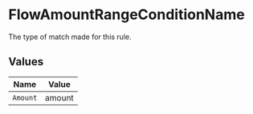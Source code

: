 # FlowAmountRangeConditionName

The type of match made for this rule.


## Values

| Name     | Value    |
| -------- | -------- |
| `Amount` | amount   |